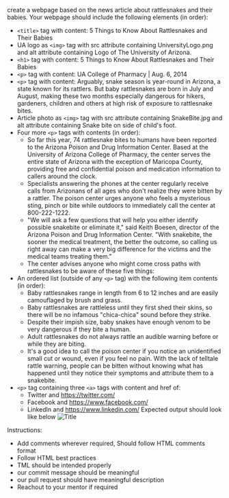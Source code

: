 
create a webpage based on the news article about rattlesnakes and their babies.
Your webpage should include the following elements (in order):
- `<title>` tag with content: 5 Things to Know About Rattlesnakes and Their Babies
- UA logo as `<img>` tag with src attribute containing UniversityLogo.png and alt
attribute containing Logo of The University of Arizona.
- `<h1>` tag with content: 5 Things to Know About Rattlesnakes and Their Babies
- `<p>` tag with content: UA College of Pharmacy | Aug. 6, 2014
- `<p>` tag with content: Arguably, snake season is year-round in Arizona, a state known for
its rattlers. But baby rattlesnakes are born in July and August, making these two months
especially dangerous for hikers, gardeners, children and others at high risk of exposure
to rattlesnake bites.
-  Article photo as `<img>` tag with src attribute containing SnakeBite.jpg and alt
attribute containing Snake bite on side of child's foot.
-  Four more `<p>` tags with contents (in order):
    -  So far this year, 74 rattlesnake bites to humans have been reported to the
Arizona Poison and Drug Information Center. Based at the University of Arizona
College of Pharmacy, the center serves the entire state of Arizona with the
exception of Maricopa County, providing free and confidential poison and
medication information to callers around the clock.
    -   Specialists answering the phones at the center regularly receive calls from
Arizonans of all ages who don't realize they were bitten by a rattler. The poison
center urges anyone who feels a mysterious sting, pinch or bite while outdoors to
immediately call the center at 800-222-1222.
    -   "We will ask a few questions that will help you either identify possible snakebite
or eliminate it," said Keith Boesen, director of the Arizona Poison and Drug
Information Center. "With snakebite, the sooner the medical treatment, the better
the outcome, so calling us right away can make a very big difference for the
victims and the medical teams treating them."
    -  The center advises anyone who might come cross paths with rattlesnakes to be
aware of these five things:
-  An ordered list (outside of any `<p>` tag) with the following item contents (in order):
    -  Baby rattlesnakes range in length from 6 to 12 inches and are easily
camouflaged by brush and grass.
    -  Baby rattlesnakes are rattleless until they first shed their skins, so there will be no
infamous "chica-chica" sound before they strike.
    -  Despite their impish size, baby snakes have enough venom to be very dangerous
if they bite a human.
    -  Adult rattlesnakes do not always rattle an audible warning before or while they
are biting.
    -   It's a good idea to call the poison center if you notice an unidentified small cut or
wound, even if you feel no pain. With the lack of telltale rattle warning, people
can be bitten without knowing what has happened until they notice their
symptoms and attribute them to a snakebite.
-  `<p>` tag containing three `<a>` tags with content and href of:
    -  Twitter and https://twitter.com/
    - Facebook and https://www.facebook.com/
    - LinkedIn and https://www.linkedin.com/
Expected output should look like below
![](sample.png "Title")

Instructions:
- Add comments wherever required, Should follow HTML comments format
-  Follow HTML best practices
-  TML should be intended properly
-  our commit message should be meaningful
-  our pull request should have meaningful description
- Reachout to your mentor if required
